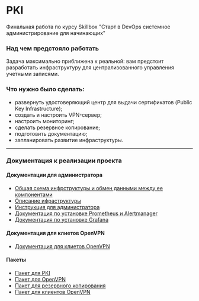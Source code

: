 # PKI
Финальная работа по курсу Skillbox "Старт в DevOps системное администрирова­ние для начинающих"

### Над чем предстояло работать
Задача максимально приближена к реальной: вам предстоит разработать инфраструктуру для централизованного управления учетными записями.

### Что нужно было cделать:
- развернуть удостоверяющий центр для выдачи сертификатов (Public Key Infrastructure);
- создать и настроить VPN-сервер;
- настроить мониторинг;
- сделать резервное копирование;
- подготовить документацию;
- запланировать развитие инфраструктуры.

---------------------------------------------------------------------

### Документация к реализации проекта

#### Документации для администратора
- [Общая схема инфрструктуры и обмен данными между ее компонентами](https://github.com/Cleverscript/pki/blob/main/architecture_diagram.jpg)
- [Описание ифраструктуры](https://github.com/Cleverscript/pki/blob/main/infrastructure_doc.pdf)
- [Инструкция для администратора](https://github.com/Cleverscript/pki/blob/main/admin_doc.pdf)
- [Документация по установке Prometheus и Alertmanager](https://github.com/Cleverscript/pki/blob/main/prometeus.pdf)
- [Документация по установке Grafana](https://github.com/Cleverscript/pki/blob/main/grafana.pdf)


#### Документация для клиетов OpenVPN
- [Документация для клиетов OpenVPN](https://github.com/Cleverscript/pki/blob/main/client_doc.pdf)


#### Пакеты
- [Пакет для PKI](https://github.com/Cleverscript/pki/blob/main/pki_0.1-1_all.deb)
- [Пакет для OpenVPN](https://github.com/Cleverscript/pki/blob/main/ovpn_0.1-1_all.deb)
- [Пакет для резервного копирования](https://github.com/Cleverscript/pki/blob/main/bac_0.1-1_all.deb)
- [Пакет для клиентов OpenVPN](https://github.com/Cleverscript/pki/blob/main/client_0.1-1_all.deb)
